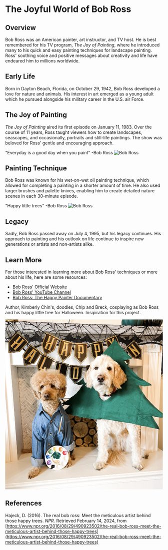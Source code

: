# **The Joyful World of Bob Ross**

## **Overview**

Bob Ross was an American painter, art instructor, and TV host. He is best remembered for his TV program,
 _The Joy of Painting_, where he introduced many to his quick and easy painting techniques for landscape painting. 
 Ross' soothing voice and positive messages about creativity and life have endeared him to millions worldwide. 

 ## **Early Life**

 Born in Dayton Beach, Florida, on October 29, 1942, Bob Ross developed a love for nature and animals. His 
 interest in art emerged as a young adult which he pursued alongside his military career in the U.S. air Force. 

 ## **The Joy of Painting**

 _The Joy of Painting_ aired its first episode on January 11, 1983. Over the course of 11 years, Ross taught
 viewers how to create landscapes, seascapes, and occasionally, portraits and still-life paintings. The show 
 was beloved for Ross' gentle and encouraging approach. 

   "Everyday is a good day when you paint" -Bob Ross
   ![Bob Ross](https://encrypted-tbn2.gstatic.com/images?q=tbn:ANd9GcTU8aD5GJmctd-liPPrTXz8QdXWird7LmV26Ny-4iu86yREC_cW)

## **Painting Technique**

Bob Ross was known for his wet-on-wet oil painting technique, which allowed for completing a painting in a 
shorter amount of time. He also used larger brushes and palette knives, enabling him to create detailed nature 
scenes in each 30-minute episode. 

   "Happy little trees" -Bob Ross
![Bob Ross](https://relicrecord.com/wp-content/uploads/2019/09/Bob-Happy-Trees-Ross.jpg)

## **Legacy**

Sadly, Bob Ross passed away on July 4, 1995, but his legacy continues. His approach to painting and his 
outlook on life continue to inspire new generations or artists and non-artists alike. 

## **Learn More**

For those interested in learning more about Bob Ross' techniques or more about his life, here are some
resources:

  * [Bob Ross' Official Website](https://www.bobross.com/)
  * [Bob Ross' YouTube Channel](https://www.youtube.com/channel/UCxcnsr1R5Ge_fbTu5ajt8DQ)
  * [Bob Ross: The Happy Painter Documentary](https://watchdocumentaries.com/bob-ross-the-happy-painter/)

Author, Kimberly Chin's, doodles, Chip and Breck, cosplaying as Bob Ross and his happy little tree for Halloween. Insipiration for this project. 

![Chip and Breck](doodshalloween1.JPG)

## **References**
Hajeck, D. (2016). The real bob ross: Meet the meticulous artist behind those happy trees. _NPR._ Retrieved February 14, 2024, from 
   [https://www.npr.org/2016/08/29/490923502/the-real-bob-ross-meet-the-meticulous-artist-behind-those-happy-trees](https://www.npr.org/2016/08/29/490923502/the-real-bob-ross-meet-the-meticulous-artist-behind-those-happy-trees)
   
